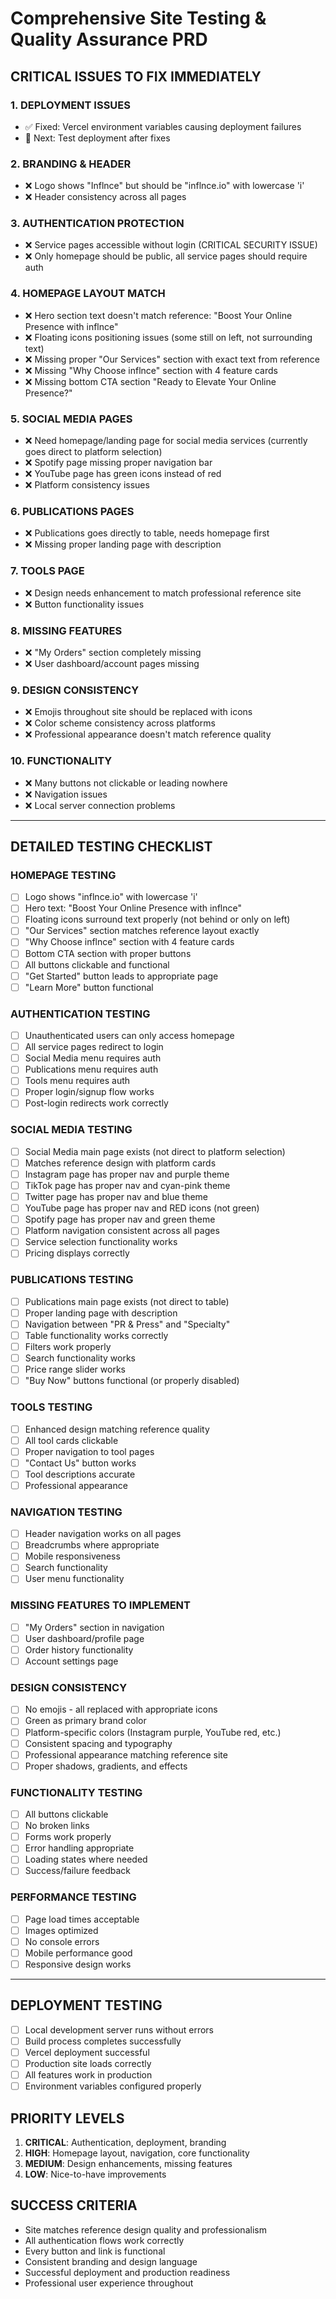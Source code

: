 # Comprehensive Site Testing & Quality Assurance PRD

## CRITICAL ISSUES TO FIX IMMEDIATELY

### 1. DEPLOYMENT ISSUES
- ✅ Fixed: Vercel environment variables causing deployment failures
- 🔄 Next: Test deployment after fixes

### 2. BRANDING & HEADER
- ❌ Logo shows "Inflnce" but should be "inflnce.io" with lowercase 'i'
- ❌ Header consistency across all pages

### 3. AUTHENTICATION PROTECTION
- ❌ Service pages accessible without login (CRITICAL SECURITY ISSUE)
- ❌ Only homepage should be public, all service pages should require auth

### 4. HOMEPAGE LAYOUT MATCH
- ❌ Hero section text doesn't match reference: "Boost Your Online Presence with inflnce"
- ❌ Floating icons positioning issues (some still on left, not surrounding text)
- ❌ Missing proper "Our Services" section with exact text from reference
- ❌ Missing "Why Choose inflnce" section with 4 feature cards
- ❌ Missing bottom CTA section "Ready to Elevate Your Online Presence?"

### 5. SOCIAL MEDIA PAGES
- ❌ Need homepage/landing page for social media services (currently goes direct to platform selection)
- ❌ Spotify page missing proper navigation bar
- ❌ YouTube page has green icons instead of red
- ❌ Platform consistency issues

### 6. PUBLICATIONS PAGES
- ❌ Publications goes directly to table, needs homepage first
- ❌ Missing proper landing page with description

### 7. TOOLS PAGE
- ❌ Design needs enhancement to match professional reference site
- ❌ Button functionality issues

### 8. MISSING FEATURES
- ❌ "My Orders" section completely missing
- ❌ User dashboard/account pages missing

### 9. DESIGN CONSISTENCY
- ❌ Emojis throughout site should be replaced with icons
- ❌ Color scheme consistency across platforms
- ❌ Professional appearance doesn't match reference quality

### 10. FUNCTIONALITY
- ❌ Many buttons not clickable or leading nowhere
- ❌ Navigation issues
- ❌ Local server connection problems

---

## DETAILED TESTING CHECKLIST

### HOMEPAGE TESTING
- [ ] Logo shows "inflnce.io" with lowercase 'i'
- [ ] Hero text: "Boost Your Online Presence with inflnce"
- [ ] Floating icons surround text properly (not behind or only on left)
- [ ] "Our Services" section matches reference layout exactly
- [ ] "Why Choose inflnce" section with 4 feature cards
- [ ] Bottom CTA section with proper buttons
- [ ] All buttons clickable and functional
- [ ] "Get Started" button leads to appropriate page
- [ ] "Learn More" button functional

### AUTHENTICATION TESTING
- [ ] Unauthenticated users can only access homepage
- [ ] All service pages redirect to login
- [ ] Social Media menu requires auth
- [ ] Publications menu requires auth
- [ ] Tools menu requires auth
- [ ] Proper login/signup flow works
- [ ] Post-login redirects work correctly

### SOCIAL MEDIA TESTING
- [ ] Social Media main page exists (not direct to platform selection)
- [ ] Matches reference design with platform cards
- [ ] Instagram page has proper nav and purple theme
- [ ] TikTok page has proper nav and cyan-pink theme
- [ ] Twitter page has proper nav and blue theme
- [ ] YouTube page has proper nav and RED icons (not green)
- [ ] Spotify page has proper nav and green theme
- [ ] Platform navigation consistent across all pages
- [ ] Service selection functionality works
- [ ] Pricing displays correctly

### PUBLICATIONS TESTING
- [ ] Publications main page exists (not direct to table)
- [ ] Proper landing page with description
- [ ] Navigation between "PR & Press" and "Specialty"
- [ ] Table functionality works correctly
- [ ] Filters work properly
- [ ] Search functionality works
- [ ] Price range slider works
- [ ] "Buy Now" buttons functional (or properly disabled)

### TOOLS TESTING
- [ ] Enhanced design matching reference quality
- [ ] All tool cards clickable
- [ ] Proper navigation to tool pages
- [ ] "Contact Us" button works
- [ ] Tool descriptions accurate
- [ ] Professional appearance

### NAVIGATION TESTING
- [ ] Header navigation works on all pages
- [ ] Breadcrumbs where appropriate
- [ ] Mobile responsiveness
- [ ] Search functionality
- [ ] User menu functionality

### MISSING FEATURES TO IMPLEMENT
- [ ] "My Orders" section in navigation
- [ ] User dashboard/profile page
- [ ] Order history functionality
- [ ] Account settings page

### DESIGN CONSISTENCY
- [ ] No emojis - all replaced with appropriate icons
- [ ] Green as primary brand color
- [ ] Platform-specific colors (Instagram purple, YouTube red, etc.)
- [ ] Consistent spacing and typography
- [ ] Professional appearance matching reference site
- [ ] Proper shadows, gradients, and effects

### FUNCTIONALITY TESTING
- [ ] All buttons clickable
- [ ] No broken links
- [ ] Forms work properly
- [ ] Error handling appropriate
- [ ] Loading states where needed
- [ ] Success/failure feedback

### PERFORMANCE TESTING
- [ ] Page load times acceptable
- [ ] Images optimized
- [ ] No console errors
- [ ] Mobile performance good
- [ ] Responsive design works

---

## DEPLOYMENT TESTING
- [ ] Local development server runs without errors
- [ ] Build process completes successfully
- [ ] Vercel deployment successful
- [ ] Production site loads correctly
- [ ] All features work in production
- [ ] Environment variables configured properly

## PRIORITY LEVELS
1. **CRITICAL**: Authentication, deployment, branding
2. **HIGH**: Homepage layout, navigation, core functionality
3. **MEDIUM**: Design enhancements, missing features
4. **LOW**: Nice-to-have improvements

## SUCCESS CRITERIA
- Site matches reference design quality and professionalism
- All authentication flows work correctly
- Every button and link is functional
- Consistent branding and design language
- Successful deployment and production readiness
- Professional user experience throughout